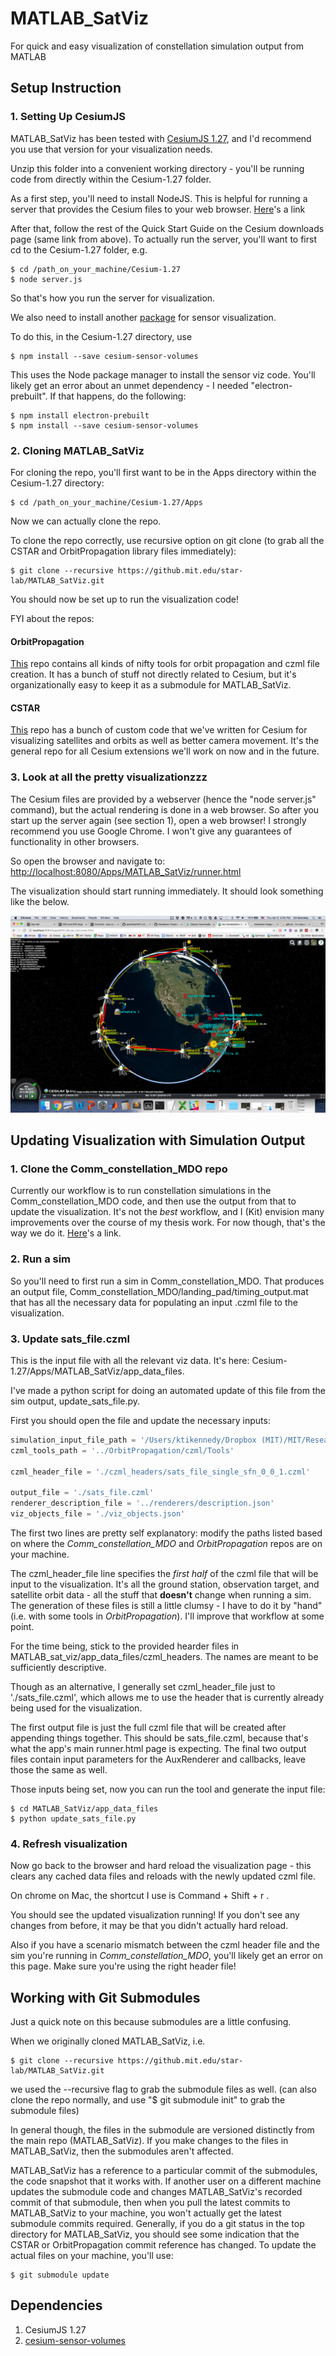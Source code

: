 # MATLAB_SatViz
For quick and easy visualization of constellation simulation output from MATLAB

## Setup Instruction

### 1. Setting Up CesiumJS

MATLAB_SatViz has been tested with [CesiumJS 1.27](https://cesiumjs.org/downloads.html), and I'd recommend you use that version for your visualization needs.

Unzip this folder into a convenient working directory - you'll be running code from directly within the Cesium-1.27 folder.

As a first step, you'll need to install NodeJS. This is helpful for running a server that provides the Cesium files to your web browser. [Here](https://nodejs.org/en/)'s a link

After that, follow the rest of the Quick Start Guide on the Cesium downloads page (same link from above). To actually run the server, you'll want to first cd to the Cesium-1.27 folder, e.g.

```
$ cd /path_on_your_machine/Cesium-1.27
$ node server.js
```

So that's how you run the server for visualization.

We also need to install another [package](https://github.com/jlouns/cesium-sensor-volumes) for sensor visualization.

To do this, in the Cesium-1.27 directory, use
```
$ npm install --save cesium-sensor-volumes
```

This uses the Node package manager to install the sensor viz code. You'll likely get an error about an unmet dependency - I needed "electron-prebuilt". If that happens, do the following:

```
$ npm install electron-prebuilt
$ npm install --save cesium-sensor-volumes
```




### 2. Cloning MATLAB_SatViz

For cloning the repo, you'll first want to be in the Apps directory within the Cesium-1.27 directory:

```
$ cd /path_on_your_machine/Cesium-1.27/Apps
```

Now we can actually clone the repo.

To clone the repo correctly, use recursive option on git clone (to grab all the CSTAR and OrbitPropagation library files immediately):

```
$ git clone --recursive https://github.mit.edu/star-lab/MATLAB_SatViz.git
```

You should now be set up to run the visualization code!

FYI about the repos:

#### OrbitPropagation

[This](https://github.mit.edu/star-lab/OrbitPropagation) repo contains all kinds of nifty tools for orbit propagation and czml file creation. It has a bunch of stuff not directly related to Cesium, but it's organizationally easy to keep it as a submodule for MATLAB_SatViz.

#### CSTAR

[This](https://github.mit.edu/star-lab/CSTAR) repo has a bunch of custom code that we've written for Cesium for visualizing satellites and orbits as well as better camera movement. It's the general repo for all Cesium extensions we'll work on now and in the future.

### 3. Look at all the pretty visualizationzzz

The Cesium files are provided by a webserver (hence the "node server.js" command), but the actual rendering is done in a web browser. So after you start up the server again (see section 1), open a web browser! I strongly recommend you use Google Chrome. I won't give any guarantees of functionality in other browsers.

So open the browser and navigate to: [http://localhost:8080/Apps/MATLAB_SatViz/runner.html](http://localhost:8080/Apps/MATLAB_SatViz/runner.html)

The visualization should start running immediately. It should look something like the below.

![Viz image](viz_shot.png)


## Updating Visualization with Simulation Output

### 1. Clone the Comm_constellation_MDO repo

Currently our workflow is to run constellation simulations in the Comm_constellation_MDO code, and then use the output from that to update the visualization. It's not the *best* workflow, and I (Kit) envision many improvements over the course of my thesis work. For now though, that's the way we do it. [Here](https://github.com/ebclements/Comm_constellation_MDO)'s a link.

### 2. Run a sim

So you'll need to first run a sim in Comm_constellation_MDO. That produces an output file, Comm_constellation_MDO/landing_pad/timing_output.mat that has all the necessary data for populating an input .czml file to the visualization.

### 3. Update sats_file.czml

This is the input file with all the relevant viz data. It's here: Cesium-1.27/Apps/MATLAB_SatViz/app_data_files.

I've made a python script for doing an automated update of this file from the sim output, update_sats_file.py.

First you should open the file and update the necessary inputs:

```python
simulation_input_file_path = '/Users/ktikennedy/Dropbox (MIT)/MIT/Research/MDO Paper Work/Comm_constellation_MDO/landing_pad/timing_output.mat'
czml_tools_path = '../OrbitPropagation/czml/Tools'

czml_header_file = './czml_headers/sats_file_single_sfn_0_0_1.czml'

output_file = './sats_file.czml'
renderer_description_file = '../renderers/description.json'
viz_objects_file = './viz_objects.json'
```

The first two lines are pretty self explanatory: modify the paths listed based on where the *Comm_constellation_MDO* and *OrbitPropagation* repos are on your machine.

The czml_header_file line specifies the *first half* of the czml file that will be input to the visualization. It's all the ground station, observation target, and satellite orbit data - all the stuff that **doesn't** change when running a sim. The generation of these files is still a little clumsy - I have to do it by "hand" (i.e. with some tools in *OrbitPropagation*). I'll improve that workflow at some point.

For the time being, stick to the provided hearder files in MATLAB_sat_viz/app_data_files/czml_headers. The names are meant to be sufficiently descriptive.

Though as an alternative, I generally set czml_header_file just to './sats_file.czml', which allows me to use the header that is currently already being used for the visualization.

The first output file is just the full czml file that will be created after appending things together. This should be sats_file.czml, because that's what the app's main runner.html page is expecting. The final two output files contain input parameters for the AuxRenderer and callbacks, leave those the same as well.

Those inputs being set, now you can run the tool and generate the input file:

```
$ cd MATLAB_SatViz/app_data_files
$ python update_sats_file.py
```

### 4. Refresh visualization

Now go back to the browser and hard reload the visualization page - this clears any cached data files and reloads with the newly updated czml file.

On chrome on Mac, the shortcut I use is Command + Shift + r .

You should see the updated visualization running! If you don't see any changes from before, it may be that you didn't actually hard reload.

Also if you have a scenario mismatch between the czml header file and the sim you're running in *Comm_constellation_MDO*, you'll likely get an error on this page. Make sure you're using the right header file!

## Working with Git Submodules

Just a quick note on this because submodules are a little confusing.

When we originally cloned MATLAB_SatViz, i.e.
```
$ git clone --recursive https://github.mit.edu/star-lab/MATLAB_SatViz.git
```
we used the --recursive flag to grab the submodule files as well. (can also clone the repo normally, and use "$ git submodule init" to grab the submodule files)

In general though, the files in the submodule are versioned distinctly from the main repo (MATLAB_SatViz). If you make changes to the files in MATLAB_SatViz, then the submodules aren't affected.

MATLAB_SatViz has a reference to a particular commit of the submodules, the code snapshot that it works with. If another user on a different machine updates the submodule code and changes MATLAB_SatViz's recorded commit of that submodule, then when you pull the latest commits to MATLAB_SatViz to your machine, you won't actually get the latest submodule commits required. Generally, if you do a git status in the top directory for MATLAB_SatViz, you should see some indication that the CSTAR or OrbitPropagation commit reference has changed. To update the actual files on your machine, you'll use:
```
$ git submodule update
```

## Dependencies

1. CesiumJS 1.27
2. [cesium-sensor-volumes](https://github.com/jlouns/cesium-sensor-volumes)
